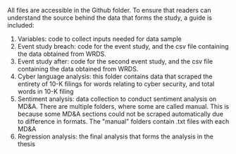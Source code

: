 All files are accessible in the Github folder. To ensure that readers can understand the source behind the data that forms the study, a guide is included:
1) Variables: code to collect inputs needed for data sample
2) Event study breach: code for the event study, and the csv file containing the data obtained from WRDS.
3) Event study after: code for the second event study, and the csv file containing the data obtained from WRDS.
4) Cyber language analysis: this folder contains data that scraped the entirety of 10-K filings for words relating to cyber security, and total words in 10-K filing
5) Sentiment analysis: data collection to conduct sentiment analysis on MD&A. There are multiple folders, where some are called manual. This is because some MD&A sections could not be scraped automatically due to difference in formats. The "manual" folders contain .txt files with each MD&A
6) Regression analysis: the final analysis that forms the analysis in the thesis
